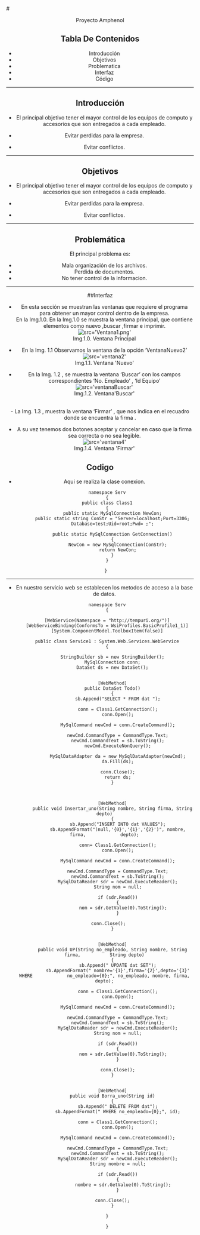 
#<Center>Proyecto Amphenol


## Tabla De Contenidos

- Introducción
- Objetivos
- Problematica
- Interfaz
- Código

- - -

## Introducción
- El principal objetivo tener el mayor control de los equipos de computo y accesorios que son entregados a cada empleado.

+ Evitar perdidas para la empresa.


* Evitar conflictos.

- - -

## Objetivos
- El principal objetivo tener el mayor control de los equipos de computo y accesorios que son entregados a cada empleado.

- Evitar perdidas para la empresa.

- Evitar conflictos.
- - -
## Problemática
El principal problema es:

- Mala organización de los archivos.
- Perdida de documentos.
- No tener control de la informacion.

- - -
##Interfaz
- En esta sección se muestran las ventanas que requiere el programa para obtener un mayor control dentro de la empresa.<br>
En la Img.1.0. En la Img.1.0 se muestra la ventana principal, que contiene elementos como nuevo ,buscar ,firmar e imprimir.<br>
![src='Ventana1.png'](https://github.com/Lobo10/proyecto_Amph/blob/master/ventana1.png)<br>
Img.1.0. Ventana Principal<br>

- En la Img. 1.1 Observamos la ventana de la opción ‘VentanaNuevo2’<br>
![src='ventana2'](https://github.com/Lobo10/proyecto_Amph/blob/master/ventanaNuevo2.png)<br>
Img.1.1. Ventana 'Nuevo'<br>
- En la Img. 1.2 , se muestra la ventana ‘Buscar’ con los campos correspondientes ‘No. Empleado’ , ‘Id Equipo’ <br>![src='ventanaBuscar'](https://github.com/Lobo10/proyecto_Amph/blob/master/ventanaBuscarModif.png)<br>
Img.1.2. Ventana'Buscar'


<br>
- La Img. 1.3 , muestra la ventana ‘Firmar’ , que nos indica en el recuadro donde se encuentra la firma .

- A su vez tenemos dos botones aceptar y cancelar en caso que la firma sea correcta o no sea legible. <br>
![src='ventana4'](https://github.com/Lobo10/proyecto_Amph/blob/master/ventana4.png)<br>
Img.1.4. Ventana 'Firmar'<br>

## Codigo
- Aqui se realiza la clase conexion.



	 	namespace Serv
	 	{
      	public class Class1
      	{
        	public static MySqlConnection NewCon;
        	public static string ConStr = "Server=localhost;Port=3306;
            Database=test;Uid=root;Pwd= ;";

        	public static MySqlConnection GetConnection()
        	{
            	NewCon = new MySqlConnection(ConStr);
            	return NewCon;
        	}
       	}

       }

- - -
- En nuestro servicio web se establecen los metodos de  acceso a la base de datos.


		

		namespace Serv
		{

    	[WebService(Namespace = "http://tempuri.org/")]
    	[WebServiceBinding(ConformsTo = WsiProfiles.BasicProfile1_1)]
    	[System.ComponentModel.ToolboxItem(false)]

    	public class Service1 : System.Web.Services.WebService
    	{

        	StringBuilder sb = new StringBuilder();
        	MySqlConnection conn;
        	DataSet ds = new DataSet();
    
    
        	[WebMethod]
        	public DataSet Todo()
        	{
            	sb.Append("SELECT * FROM dat ");
            
            	conn = Class1.GetConnection();
            	conn.Open();

            	MySqlCommand newCmd = conn.CreateCommand();

            	newCmd.CommandType = CommandType.Text;
            	newCmd.CommandText = sb.ToString();
            	newCmd.ExecuteNonQuery();

            	MySqlDataAdapter da = new MySqlDataAdapter(newCmd);
            	da.Fill(ds);

            	conn.Close();
            	return ds;
        	}



        	[WebMethod]
        	public void Insertar_uno(String nombre, String firma, String 			 depto)
        	{
            	sb.Append("INSERT INTO dat VALUES");
            	sb.AppendFormat("(null,'{0}','{1}','{2}')", nombre, firma, 			   depto);

            	conn= Class1.GetConnection();
            	conn.Open();

            	MySqlCommand newCmd = conn.CreateCommand();

            	newCmd.CommandType = CommandType.Text;
            	newCmd.CommandText = sb.ToString();
            	MySqlDataReader sdr = newCmd.ExecuteReader();
            	String nom = null;

            	if (sdr.Read())
            	{
                	nom = sdr.GetValue(0).ToString();
            	}

            	conn.Close();       
        	}


        	[WebMethod]
        	public void UP(String no_empleado, String nombre, String firma, 		  String depto)
        	{
            	sb.Append(" UPDATE dat SET");
            	sb.AppendFormat(" nombre='{1}',firma='{2}',depto='{3}' WHERE 			 no_empleado={0};", no_empleado, nombre, firma, depto);

            	conn = Class1.GetConnection();
            	conn.Open();

            	MySqlCommand newCmd = conn.CreateCommand();

            	newCmd.CommandType = CommandType.Text;
            	newCmd.CommandText = sb.ToString();
            	MySqlDataReader sdr = newCmd.ExecuteReader();
            	String nom = null;

            	if (sdr.Read())
            	{
                	nom = sdr.GetValue(0).ToString();
            	}

            	conn.Close();
        	}


        	[WebMethod]
        	public void Borra_uno(String id)
        	{
            	sb.Append(" DELETE FROM dat");
            	sb.AppendFormat(" WHERE no_empleado={0};", id);

            	conn = Class1.GetConnection();
            	conn.Open();

            	MySqlCommand newCmd = conn.CreateCommand();

            	newCmd.CommandType = CommandType.Text;
            	newCmd.CommandText = sb.ToString();
            	MySqlDataReader sdr = newCmd.ExecuteReader();
            	String nombre = null;

            	if (sdr.Read())
            	{
                	nombre = sdr.GetValue(0).ToString();
            	}

            	conn.Close();    
        	}
            
       	}

      	}